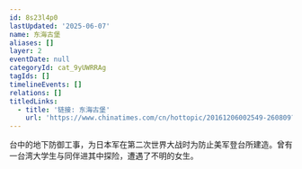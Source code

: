 ```yaml
---
id: 8s23l4p0
lastUpdated: '2025-06-07'
name: 东海古堡
aliases: []
layer: 2
eventDate: null
categoryId: cat_9yUWRRAg
tagIds: []
timelineEvents: []
relations: []
titledLinks:
  - title: '链接: 东海古堡'
    url: 'https://www.chinatimes.com/cn/hottopic/20161206002549-260809?chdtv'
---
```

台中的地下防御工事，为日本军在第二次世界大战时为防止美军登台所建造。曾有一台湾大学生与同伴进其中探险，遭遇了不明的女生。
